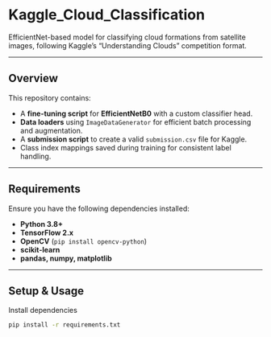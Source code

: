# Kaggle_Cloud_Classification

EfficientNet-based model for classifying cloud formations from satellite images, following Kaggle’s “Understanding Clouds” competition format.

---

##  Overview
This repository contains:
- A **fine-tuning script** for **EfficientNetB0** with a custom classifier head.
- **Data loaders** using `ImageDataGenerator` for efficient batch processing and augmentation.
- A **submission script** to create a valid `submission.csv` file for Kaggle.
- Class index mappings saved during training for consistent label handling.

---

##  Requirements
Ensure you have the following dependencies installed:
- **Python 3.8+**
- **TensorFlow 2.x**
- **OpenCV** (`pip install opencv-python`)
- **scikit-learn**
- **pandas, numpy, matplotlib**

---

## Setup & Usage
Install dependencies
```sh
pip install -r requirements.txt
